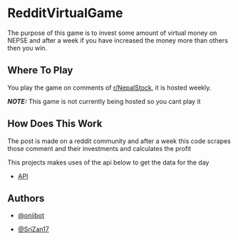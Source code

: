 
# RedditVirtualGame

The purpose of this game is to invest some amount of virtual money on NEPSE and after a week if you have increased the money more than others then you win.



## Where To Play

You play the game on comments of [r/NepalStock](https://www.reddit.com/r/NepalStock/), it is hosted weekly. 

**_NOTE:_**  This game is not currently being hosted so you cant play it  
## How Does This Work

The post is made on a reddit community and after a week this code scrapes those comment and their investments and calculates the profit

This projects makes uses of the api below to get the data for the day

- [API](https://nepse-data-api.herokuapp.com/data/todaysprice)


## Authors

- [@oniibot](https://github.com/onii-bot/)

- [@SriZan17](https://github.com//SriZan17)

